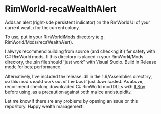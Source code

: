 # RimWorld-recaWealthAlert

Adds an alert (right-side persistent indicator) on the RimWorld UI of your current wealth for the current colony.

To use, put in your RimWorld/Mods directory (e.g. RimWorld/Mods/recaWealthAlert).

I always recommend building from source (and checking it!) for safety with C# RimWorld mods. If this directory is placed in your RimWorld/Mods directory, the .sln file should "just work" with Visual Studio. Build in Release mode for best performance.

Alternatively, I've included the release .dll in the 1.6/Assemblies directory, so this mod should work out of the box if just downloaded. As above, I recommend checking downloaded C# RimWorld mod DLLs with [ILSpy](https://github.com/icsharpcode/ILSpy) before using, as a precaution against both malice and stupidity.

Let me know if there are any problems by opening an issue on this repository. Happy wealth management!

